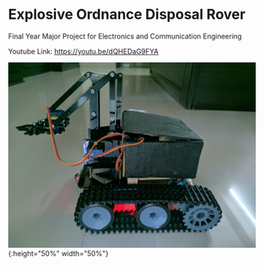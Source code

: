 # Explosive Ordnance Disposal Rover

Final Year Major Project for Electronics and Communication Engineering

Youtube Link: https://youtu.be/dQHEDaG9FYA 

![Screenshot](/demo/IMG3.jpg){:height="50%" width="50%"}
